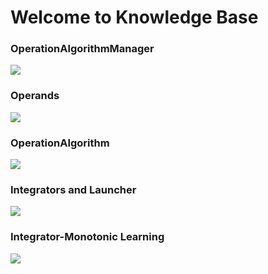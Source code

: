 # Welcome to Knowledge Base

### OperationAlgorithmManager

  <a href="https://github.com/BeardedManZhao/algorithmStar/blob/main/KnowledgeDocument/OperationAlgorithmManager.md">
  <img src = "https://user-images.githubusercontent.com/113756063/195588620-5e6a0e1d-9994-42ff-befc-4a3dc00d12fa.png"/>
  </a>

### Operands

  <a href="https://github.com/BeardedManZhao/algorithmStar/blob/main/KnowledgeDocument/Operands.md">
  <img src = "https://user-images.githubusercontent.com/113756063/195590071-be26732a-418b-46ef-b23a-ce80996f970d.png"/>
  </a>

### OperationAlgorithm

  <a href="https://github.com/BeardedManZhao/algorithmStar/blob/main/KnowledgeDocument/OperationAlgorithm.md">
  <img src = "https://user-images.githubusercontent.com/113756063/195589177-2f603208-9cb0-45f9-b97e-cec94476abb9.png"/>
  </a>

### Integrators and Launcher

  <a href="https://github.com/BeardedManZhao/algorithmStar/blob/main/KnowledgeDocument/Integrators%20and%20initiators.md">
  <img src = "https://user-images.githubusercontent.com/113756063/196027481-11adabc3-35e4-44cd-86df-8eb5d70a151f.png"/>
  </a>

### Integrator-Monotonic Learning
  <a href="https://github.com/BeardedManZhao/algorithmStar/blob/main/KnowledgeDocument/Integrators%20and%20initiators-Chinese.md">
  <img src = "https://user-images.githubusercontent.com/113756063/196027511-91504261-576c-4d6f-8fa1-fd7c61874e86.png"/>
  </a>